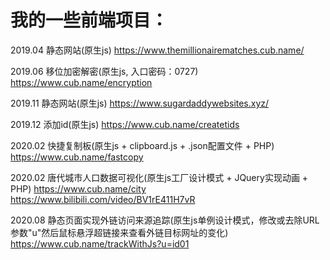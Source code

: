 # 我的一些前端项目：

2019.04 静态网站(原生js)
https://www.themillionairematches.cub.name/


2019.06 移位加密解密(原生js, 入口密码：0727)
https://www.cub.name/encryption


2019.11 静态网站(原生js)
https://www.sugardaddywebsites.xyz/


2019.12 添加id(原生js)
https://www.cub.name/createtids


2020.02 快捷复制板(原生js + clipboard.js + .json配置文件 + PHP)
https://www.cub.name/fastcopy


2020.02 唐代城市人口数据可视化(原生js工厂设计模式 + JQuery实现动画 + PHP)
https://www.cub.name/city
https://www.bilibili.com/video/BV1rE411H7vR


2020.08 静态页面实现外链访问来源追踪(原生js单例设计模式，修改或去除URL参数"u"然后鼠标悬浮超链接来查看外链目标网址的变化)
https://www.cub.name/trackWithJs?u=id01
